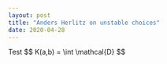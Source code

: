 ```yaml
---
layout: post
title: "Anders Herlitz on unstable choices"
date: 2020-04-28
---
```


<p>Test
$$ K(a,b) = \int \mathcal{D} $$
</p>

